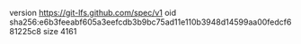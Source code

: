 version https://git-lfs.github.com/spec/v1
oid sha256:e6b3feeabf605a3eefcdb3b9bc75ad11e110b3948d14599aa00fedcf681225c8
size 4161
